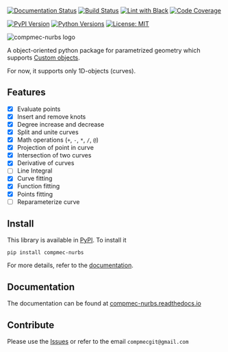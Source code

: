 [![Documentation Status][docs-img]][docs-url]
[![Build Status][build-img]][build-url]
[![Lint with Black][lintblack-img]][lintblack-url]
[![Code Coverage][coverage-img]][coverage-url]

[![PyPI Version][pypi-img]][pypi-url]
[![Python Versions][pyversions-img]][pyversions-url]
[![License: MIT][license-img]][license-url]

![compmec-nurbs logo](docs/source/img/logo.svg)

A object-oriented python package for parametrized geometry which supports [Custom objects](https://compmec-nurbs.readthedocs.io/en/latest/rst/custom_objects.html).

For now, it supports only 1D-objects (curves).

## Features

* [X] Evaluate points
* [X] Insert and remove knots
* [X] Degree increase and decrease
* [X] Split and unite curves
* [X] Math operations (``+``, ``-``, ``*``, ``/``, ``@``)
* [X] Projection of point in curve
* [X] Intersection of two curves
* [X] Derivative of curves
* [ ] Line Integral
* [X] Curve fitting
* [X] Function fitting
* [X] Points fitting
* [ ] Reparameterize curve

## Install

This library is available in [PyPI][pypi-url]. To install it

```
pip install compmec-nurbs
```

For more details, refer to the [documentation][docs-url].

## Documentation

The documentation can be found at [compmec-nurbs.readthedocs.io][docs-url]


## Contribute

Please use the [Issues][issues-url] or refer to the email ```compmecgit@gmail.com```

<!-- Badges: -->

<!-- Badges: -->

[nurbswiki-url]: https://pt.wikipedia.org/wiki/NURBS
[lintblack-img]: https://github.com/compmec/nurbs/actions/workflows/black.yaml/badge.svg
[lintblack-url]: https://github.com/compmec/nurbs/actions/workflows/black.yaml
[docs-img]: https://readthedocs.org/projects/compmec-nurbs/badge/?version=latest
[docs-url]: https://compmec-nurbs.readthedocs.io/en/latest/?badge=latest
[pypi-img]: https://img.shields.io/pypi/v/compmec-nurbs
[pypi-url]: https://pypi.org/project/compmec-nurbs/
[build-img]: https://github.com/compmec/nurbs/actions/workflows/build.yaml/badge.svg
[build-url]: https://github.com/compmec/nurbs/actions/workflows/build.yaml
[coverage-img]: https://codecov.io/gh/compmec/nurbs/branch/main/graph/badge.svg?token=vfGMPe9W3I
[coverage-url]: https://codecov.io/gh/compmec/nurbs
[pyversions-img]: https://img.shields.io/pypi/pyversions/compmec-nurbs.svg?style=flat-square
[pyversions-url]: https://pypi.org/project/compmec-nurbs/
[license-img]: https://img.shields.io/pypi/l/ansicolortags.svg
[license-url]: https://github.com/compmec/nurbs/blob/main/LICENSE.md
[pypi-url]: https://pypi.org/project/compmec-nurbs/
[issues-url]: https://github.com/compmec/nurbs/issues
